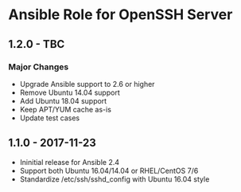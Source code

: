 Ansible Role for OpenSSH Server
===============================

1.2.0 - TBC
-----------

### Major Changes

-   Upgrade Ansible support to 2.6 or higher
-   Remove Ubuntu 14.04 support
-   Add Ubuntu 18.04 support
-   Keep APT/YUM cache as-is
-   Update test cases

1.1.0 - 2017-11-23
------------------

-   Ininitial release for Ansible 2.4
-   Support both Ubuntu 16.04/14.04 or RHEL/CentOS 7/6
-   Standardize /etc/ssh/sshd\_config with Ubuntu 16.04 style

